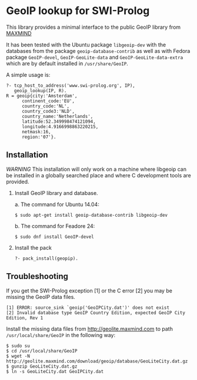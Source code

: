 # GeoIP lookup for SWI-Prolog

This library provides a minimal interface to the public GeoIP library
from
[MAXMIND](https://www.maxmind.com/en/geoip2-services-and-databases)

It has been tested with the Ubuntu package `libgeoip-dev` with the
databases from the package `geoip-database-contrib` as well as with
Fedora package `GeoIP-devel`, `GeoIP-GeoLite-data` and
`GeoIP-GeoLite-data-extra` which are by default installed in
`/usr/share/GeoIP`.

A simple usage is:

  ```{prolog}
  ?- tcp_host_to_address('www.swi-prolog.org', IP),
     geoip_lookup(IP, R).
  R = geoip{city:'Amsterdam',
	    continent_code:'EU',
	    country_code:'NL',
	    country_code3:'NLD',
	    country_name:'Netherlands',
	    latitude:52.349998474121094,
	    longitude:4.9166998863220215,
	    netmask:16,
	    region:'07'}.
  ```

## Installation

*WARNING* This installation will only work on a machine where libgeoip
can be installed in a globally searched place and where C development
tools are provided.

  1. Install GeoIP library and database.
  
     a. The command for Ubuntu 14.04:

      ```{sh}
      $ sudo apt-get install geoip-database-contrib libgeoip-dev
      ```
      
     b. The command for Feadore 24:
     
     ```{sh}
     $ sudo dnf install GeoIP-devel
     ```

  2. Install the pack

      ```{prolog}
      ?- pack_install(geopip).
      ```

## Troubleshooting

If you get the SWI-Prolog exception [1] or the C error [2] you may be
missing the GeoIP data files.

   ```
   [1] ERROR: source_sink `geoip('GeoIPCity.dat')' does not exist
   [2] Invalid database type GeoIP Country Edition, expected GeoIP City Edition, Rev 1
   ```

Install the missing data files from http://geolite.maxmind.com to path
`/usr/local/share/GeoIP` in the following way:

   ```{sh}
   $ sudo su
   $ cd /usr/local/share/GeoIP
   $ wget -N http://geolite.maxmind.com/download/geoip/database/GeoLiteCity.dat.gz
   $ gunzip GeoLiteCity.dat.gz
   $ ln -s GeoLiteCity.dat GeoIPCity.dat
   ```
